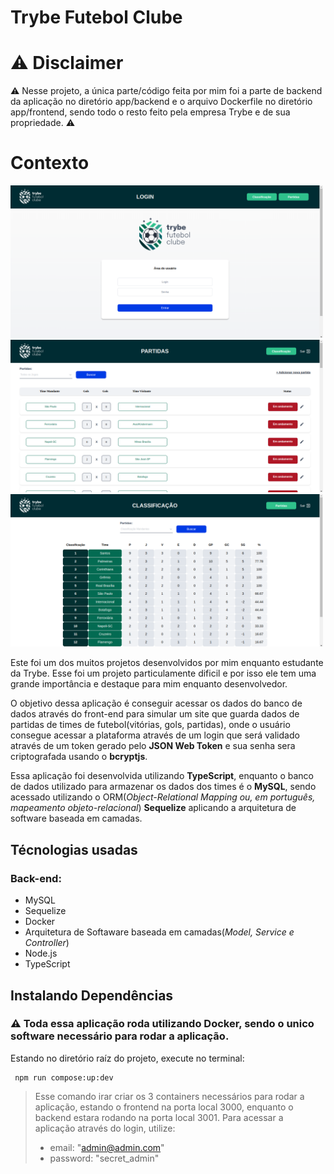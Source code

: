 # Trybe Futebol Clube

# :warning: Disclaimer
:warning: Nesse projeto, a única parte/código feita por mim foi a parte de backend da aplicação no diretório app/backend e o arquivo Dockerfile no diretório app/frontend, sendo todo o resto feito pela empresa Trybe e de sua propriedade. :warning:

# Contexto

<div>
 <img alt="Shows the login page." src="/images/imagem1.png" width=500>
 <img alt="Shows the matches page." src="/images/imagem2.png" width=500>
 <img alt="Shows leaderboard page." src="/images/imagem3.png" width=500>
</div>

Este foi um dos muitos projetos desenvolvidos por mim enquanto estudante da Trybe. Esse foi um projeto particulamente dificil e por isso ele tem uma grande importância e destaque para mim enquanto desenvolvedor.

O objetivo dessa aplicação é conseguir acessar os dados do banco de dados através do front-end para simular um site que guarda dados de partidas de times de futebol(vitórias, gols, partidas), onde o usuário consegue acessar a plataforma através de um login que será validado através de um token gerado pelo **JSON Web Token** e sua senha sera criptografada usando o **bcryptjs**.

Essa aplicação foi desenvolvida utilizando **TypeScript**, enquanto o banco de dados utilizado para armazenar os dados dos times é o **MySQL**, sendo acessado utilizando o ORM(*Object-Relational Mapping ou, em português, mapeamento objeto-relacional*) **Sequelize** aplicando a arquitetura de software baseada em camadas.

## Técnologias usadas

### Back-end:

- MySQL
- Sequelize
- Docker
- Arquitetura de Softaware baseada em camadas(*Model, Service e Controller*)
- Node.js
- TypeScript


## Instalando Dependências
### :warning: Toda essa aplicação roda utilizando **Docker**, sendo o unico software necessário para rodar a aplicação.

Estando no diretório raíz do projeto, execute no terminal:
```
 npm run compose:up:dev
```

> Esse comando irar criar os 3 containers necessários para rodar a aplicação, estando o frontend na porta local 3000, enquanto o backend estara rodando na porta local 3001.
> Para acessar a aplicação através do login, utilize:
> - email: "admin@admin.com"
> - password: "secret_admin"
